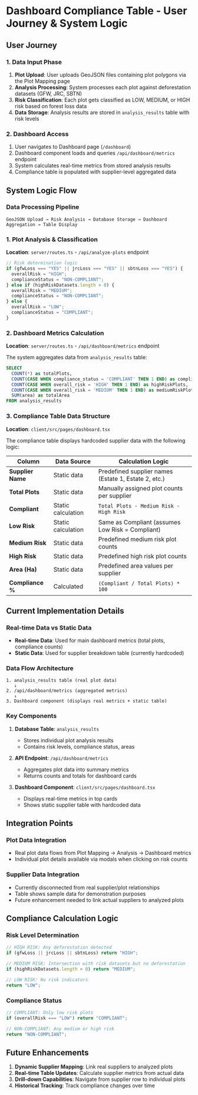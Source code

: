 
# Dashboard Compliance Table - User Journey & System Logic

## User Journey

### 1. Data Input Phase
1. **Plot Upload**: User uploads GeoJSON files containing plot polygons via the Plot Mapping page
2. **Analysis Processing**: System processes each plot against deforestation datasets (GFW, JRC, SBTN)
3. **Risk Classification**: Each plot gets classified as LOW, MEDIUM, or HIGH risk based on forest loss data
4. **Data Storage**: Analysis results are stored in `analysis_results` table with risk levels

### 2. Dashboard Access
1. User navigates to Dashboard page (`/dashboard`)
2. Dashboard component loads and queries `/api/dashboard/metrics` endpoint
3. System calculates real-time metrics from stored analysis results
4. Compliance table is populated with supplier-level aggregated data

## System Logic Flow

### Data Processing Pipeline

```
GeoJSON Upload → Risk Analysis → Database Storage → Dashboard Aggregation → Table Display
```

### 1. Plot Analysis & Classification
**Location**: `server/routes.ts` - `/api/analyze-plots` endpoint

```typescript
// Risk determination logic
if (gfwLoss === "YES" || jrcLoss === "YES" || sbtnLoss === "YES") {
  overallRisk = "HIGH";
  complianceStatus = "NON-COMPLIANT";
} else if (highRiskDatasets.length > 0) {
  overallRisk = "MEDIUM"; 
  complianceStatus = "NON-COMPLIANT";
} else {
  overallRisk = "LOW";
  complianceStatus = "COMPLIANT";
}
```

### 2. Dashboard Metrics Calculation
**Location**: `server/routes.ts` - `/api/dashboard/metrics` endpoint

The system aggregates data from `analysis_results` table:

```sql
SELECT 
  COUNT(*) as totalPlots,
  COUNT(CASE WHEN compliance_status = 'COMPLIANT' THEN 1 END) as compliantPlots,
  COUNT(CASE WHEN overall_risk = 'HIGH' THEN 1 END) as highRiskPlots,
  COUNT(CASE WHEN overall_risk = 'MEDIUM' THEN 1 END) as mediumRiskPlots,
  SUM(area) as totalArea
FROM analysis_results
```

### 3. Compliance Table Data Structure

**Location**: `client/src/pages/dashboard.tsx`

The compliance table displays hardcoded supplier data with the following logic:

| Column | Data Source | Calculation Logic |
|--------|-------------|-------------------|
| **Supplier Name** | Static data | Predefined supplier names (Estate 1, Estate 2, etc.) |
| **Total Plots** | Static data | Manually assigned plot counts per supplier |
| **Compliant** | Static calculation | `Total Plots - Medium Risk - High Risk` |
| **Low Risk** | Static calculation | Same as Compliant (assumes Low Risk = Compliant) |
| **Medium Risk** | Static data | Predefined medium risk plot counts |
| **High Risk** | Static data | Predefined high risk plot counts |
| **Area (Ha)** | Static data | Predefined area values per supplier |
| **Compliance %** | Calculated | `(Compliant / Total Plots) * 100` |

## Current Implementation Details

### Real-time Data vs Static Data
- **Real-time Data**: Used for main dashboard metrics (total plots, compliance counts)
- **Static Data**: Used for supplier breakdown table (currently hardcoded)

### Data Flow Architecture

```
1. analysis_results table (real plot data)
   ↓
2. /api/dashboard/metrics (aggregated metrics)
   ↓  
3. Dashboard component (displays real metrics + static table)
```

### Key Components

1. **Database Table**: `analysis_results`
   - Stores individual plot analysis results
   - Contains risk levels, compliance status, areas

2. **API Endpoint**: `/api/dashboard/metrics`
   - Aggregates plot data into summary metrics
   - Returns counts and totals for dashboard cards

3. **Dashboard Component**: `client/src/pages/dashboard.tsx`
   - Displays real-time metrics in top cards
   - Shows static supplier table with hardcoded data

## Integration Points

### Plot Data Integration
- Real plot data flows from Plot Mapping → Analysis → Dashboard metrics
- Individual plot details available via modals when clicking on risk counts

### Supplier Data Integration
- Currently disconnected from real supplier/plot relationships
- Table shows sample data for demonstration purposes
- Future enhancement needed to link actual suppliers to analyzed plots

## Compliance Calculation Logic

### Risk Level Determination
```typescript
// HIGH RISK: Any deforestation detected
if (gfwLoss || jrcLoss || sbtnLoss) return "HIGH";

// MEDIUM RISK: Intersection with risk datasets but no deforestation  
if (highRiskDatasets.length > 0) return "MEDIUM";

// LOW RISK: No risk indicators
return "LOW";
```

### Compliance Status
```typescript
// COMPLIANT: Only low risk plots
if (overallRisk === "LOW") return "COMPLIANT";

// NON-COMPLIANT: Any medium or high risk
return "NON-COMPLIANT";
```

## Future Enhancements

1. **Dynamic Supplier Mapping**: Link real suppliers to analyzed plots
2. **Real-time Table Updates**: Calculate supplier metrics from actual data
3. **Drill-down Capabilities**: Navigate from supplier row to individual plots
4. **Historical Tracking**: Track compliance changes over time
